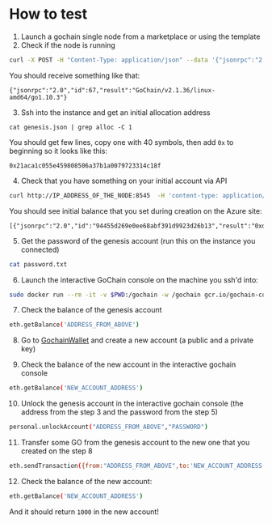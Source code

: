 # How to test

1. Launch a gochain single node from a marketplace or using the template
2. Check if the node is running   

```sh
curl -X POST -H "Content-Type: application/json" --data '{"jsonrpc":"2.0","method":"web3_clientVersion","params":[],"id":67}' http://IP_ADDRESS_OF_THE_NODE:8545
```

You should receive something like that:

```
{"jsonrpc":"2.0","id":67,"result":"GoChain/v2.1.36/linux-amd64/go1.10.3"}
```
  
3. Ssh into the instance and get an initial allocation address

```
cat genesis.json | grep alloc -C 1
```

You should get few lines, copy one with 40 symbols, then add `0x` to beginning so it looks like this:

```
0x21aca1c055e459808506a37b1a0079723314c18f
```

4. Check that you have something on your initial account via API

```sh
curl http://IP_ADDRESS_OF_THE_NODE:8545  -H 'content-type: application/json;' --data-binary '[{"id":"94455d269e0ee68abf391d9923d26b13","jsonrpc":"2.0","method":"eth_getBalance", "params":["ADDRESS_FROM_ABOVE","pending"]}]'
```

You should see initial balance that you set during creation on the Azure site:

```
[{"jsonrpc":"2.0","id":"94455d269e0ee68abf391d9923d26b13","result":"0xd46b9bd62f3ba7e0"}]
```

5. Get the password of the genesis account (run this on the instance you connected)

```sh
cat password.txt
```

6. Launch the interactive GoChain console on the machine you ssh'd into:

```sh
sudo docker run --rm -it -v $PWD:/gochain -w /gochain gcr.io/gochain-core/gochain gochain --datadir /gochain/node attach
```

7. Check the balance of the genesis account

```sh
eth.getBalance('ADDRESS_FROM_ABOVE')
```

8. Go to [GochainWallet](https://wallet.gochain.io/create-account) and create a new account (a public and a private key)

9. Check the balance of the new account in the interactive gochain console 

```sh
eth.getBalance('NEW_ACCOUNT_ADDRESS')
```

10. Unlock the genesis account in the interactive gochain console (the address from the step 3 and the password from the step 5) 

```sh
personal.unlockAccount("ADDRESS_FROM_ABOVE","PASSWORD")
```

11. Transfer some GO from the genesis account to the new one that you created on the step 8
 
```sh
eth.sendTransaction({from:"ADDRESS_FROM_ABOVE",to:'NEW_ACCOUNT_ADDRESS',value:1000})
```
 
12. Check the balance of the new account:

```sh
eth.getBalance('NEW_ACCOUNT_ADDRESS')
```

And it should return `1000` in the new account!
